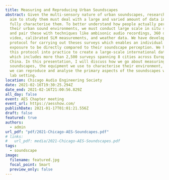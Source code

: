 ```yaml
---
title: Measuring and Reproducing Urban Soundscapes
abstract: Given the multi-sensory nature of urban soundscapes, researchers who
  aim to study them must deal with a large and varied amount of data in order to
  fully characterise them. To better understand how people actually perceive
  their urban sound environments, we must conduct large scale in situ surveys
  and pair these with techniques like ambisonic audio recordings, 360 degree
  video, calibrated SLM measurements, and weather data. We have developed a
  protocol for carrying out theses surveys which enables an individual's sound
  exposure to be directly compared to their soundscape perception. We have put
  this protocol into practice to create a large-scale international database
  which includes more than 2,500 surveys spanning 8 cities across Europe and
  China. In this presentation, I will discuss how we go about measuring urban
  soundscapes, the equipment we use to characterise their environment, and how
  we can reproduce and analyse the primary aspects of the soundscapes within a
  lab setting.
location: Chicago Audio Engineering Society
date: 2021-02-16T19:30:25.294Z
date_end: 2021-02-16T21:00:56.829Z
all_day: false
event: AES Chapter meeting
event_url: https://aesshow.com/
publishDate: 2021-01-17T01:01:21.556Z
draft: false
featured: true
authors:
  - admin
url_pdf: "pdf/2021-Chicago-AES-Soundcapes.pdf"
# links:
#   url_pdf: media/2021-Chicago-AES-Soundscapes.pdf
tags:
  - soundscape
image:
  filename: featured.jpg
  focal_point: Smart
  preview_only: false
---
```

